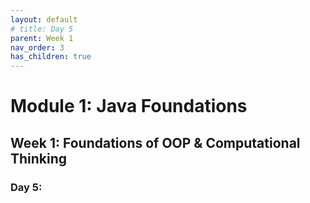 ```yaml
---
layout: default
# title: Day 5
parent: Week 1
nav_order: 3
has_children: true
---
```


# Module 1: Java Foundations
## Week 1: Foundations of OOP & Computational Thinking
### Day 5: 
